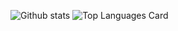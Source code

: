 ![Github stats](https://github-readme-stats.vercel.app/api?username=Vishrut-Arora&theme=highcontrast&show_icons=true&count_private=true)
![Top Languages Card](https://github-readme-stats.vercel.app/api/top-langs/?username=Vishrut-Arora)
